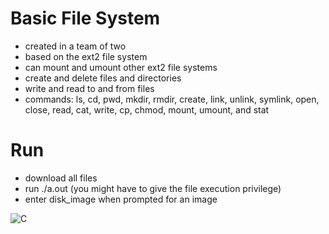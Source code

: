 # Basic File System
- created in a team of two
- based on the ext2 file system
- can mount and umount other ext2 file systems
- create and delete files and directories
- write and read to and from files
- commands: ls, cd, pwd, mkdir, rmdir, create, link, unlink, symlink, open, close, read, cat, write, cp, chmod, mount, umount, and stat

# Run
- download all files
- run ./a.out (you might have to give the file execution privilege)
- enter disk_image when prompted for an image

![C](https://img.shields.io/badge/c-%2300599C.svg?style=for-the-badge&logo=c&logoColor=white)
